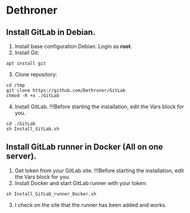 # Dethroner
## Install GitLab in Debian.

1. Install base configuration Debian. Login as <b>root</b>.<br>
2. Install Git:
```
apt install git
```
3. Clone repository:
```
cd /tmp
git clone https://github.com/Dethroner/GitLab
chmod -R +x ./GitLab
```
4. Install GitLab. !!!Before starting the installation, edit the Vars block for you.
```
cd ./GitLab
sh Install_GitLab.sh
```
## Install GitLab runner in Docker (All on one server).

1. Get token from your GitLab site. !!!Before starting the installation, edit the Vars block for you.<br>
2. Install Docker and start GitLab runner with your token:
```
sh Install_GitLab_runner_Docker.sh
```
3. I check on the site that the runner has been added and works.